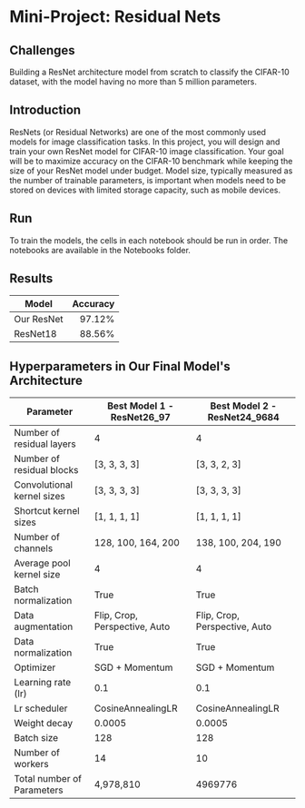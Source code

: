 # Mini-Project: Residual Nets

## Challenges
Building a ResNet architecture model from scratch to classify the CIFAR-10 dataset, with the model having no more than 5 million parameters.

## Introduction
ResNets (or Residual Networks) are one of the most commonly used models for image classification tasks. In this project, you will design and train your own ResNet model for CIFAR-10 image classification. Your goal will be to maximize accuracy on the CIFAR-10 benchmark while keeping the size of your ResNet model under budget. Model size, typically measured as the number of trainable parameters, is important when models need to be stored on devices with limited storage capacity, such as mobile devices.

## Run
To train the models, the cells in each notebook should be run in order. The notebooks are available in the Notebooks folder.



## Results

| Model       | Accuracy  |
|-------------|----------:|
| Our ResNet  | 97.12%    |
| ResNet18    | 88.56%    |

## Hyperparameters in Our Final Model's Architecture

| Parameter                     | Best Model 1 - ResNet26_97    | Best Model 2 - ResNet24_9684 |
|-------------------------------|-------------------------------|------------------------------|
| Number of residual layers     | 4                             |4                             |
| Number of residual blocks     | [3, 3, 3, 3]                  |[3, 3, 2, 3]                  |
| Convolutional kernel sizes    | [3, 3, 3, 3]                  |[3, 3, 3, 3]                  |
| Shortcut kernel sizes         | [1, 1, 1, 1]                  |[1, 1, 1, 1]                  |
| Number of channels            | 128, 100, 164, 200            |138, 100, 204, 190            |
| Average pool kernel size      | 4                             |4                             |
| Batch normalization           | True                          |True                          |
| Data augmentation             | Flip, Crop, Perspective, Auto |Flip, Crop, Perspective, Auto |
| Data normalization            | True                          |True                          |
| Optimizer                     | SGD + Momentum                |SGD + Momentum                |
| Learning rate (lr)            | 0.1                           |0.1                           |
| Lr scheduler                  | CosineAnnealingLR             | CosineAnnealingLR            |
| Weight decay                  | 0.0005                        | 0.0005                       |
| Batch size                    | 128                           |128                           |
| Number of workers             | 14                            |10                            |
| Total number of Parameters    | 4,978,810                     |4969776                       |

